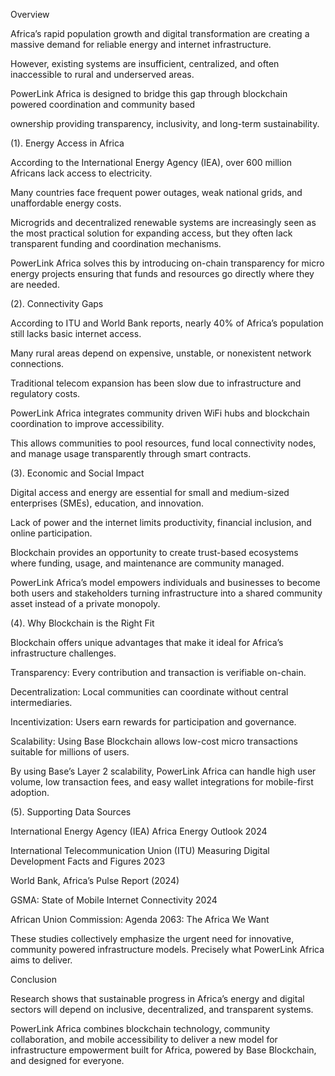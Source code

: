 
Overview

Africa’s rapid population growth and digital transformation are creating a massive demand for reliable energy and internet infrastructure. 

However, existing systems are insufficient, centralized, and often inaccessible to rural and underserved areas.


PowerLink Africa is designed to bridge this gap through blockchain powered coordination and community based 

ownership providing transparency, inclusivity, and long-term sustainability.




(1). Energy Access in Africa

According to the International Energy Agency (IEA), over 600 million Africans lack access to electricity.


Many countries face frequent power outages, weak national grids, and unaffordable energy costs.


Microgrids and decentralized renewable systems are increasingly seen as the most practical solution for expanding access, but they often lack transparent funding and coordination mechanisms.



PowerLink Africa solves this by introducing on-chain transparency for micro energy projects ensuring that funds and resources go directly where they are needed.





(2). Connectivity Gaps

According to ITU and World Bank reports, nearly 40% of Africa’s population still lacks basic internet access.


Many rural areas depend on expensive, unstable, or nonexistent network connections.

Traditional telecom expansion has been slow due to infrastructure and regulatory costs.


PowerLink Africa integrates community driven WiFi hubs and blockchain coordination to improve accessibility.


This allows communities to pool resources, fund local connectivity nodes, and manage usage transparently through smart contracts.





(3). Economic and Social Impact

Digital access and energy are essential for small and medium-sized enterprises (SMEs), education, and innovation.


Lack of power and the internet limits productivity, financial inclusion, and online participation.


Blockchain provides an opportunity to create trust-based ecosystems where funding, usage, and maintenance are community managed.


PowerLink Africa’s model empowers individuals and businesses to become both users and stakeholders turning infrastructure into a shared community asset instead of a private monopoly.





(4). Why Blockchain is the Right Fit

Blockchain offers unique advantages that make it ideal for Africa’s infrastructure challenges.

Transparency: Every contribution and transaction is verifiable on-chain.


Decentralization: Local communities can coordinate without central intermediaries.


Incentivization: Users earn rewards for participation and governance.


Scalability: Using Base Blockchain allows low-cost micro transactions suitable for millions of users.


By using Base’s Layer 2 scalability, PowerLink Africa can handle high user volume, low transaction fees, and easy wallet integrations for mobile-first adoption.




(5). Supporting Data Sources

International Energy Agency (IEA)  Africa Energy Outlook 2024

International Telecommunication Union (ITU) Measuring Digital Development Facts and Figures 2023

World Bank, Africa’s Pulse Report (2024)

GSMA:  State of Mobile Internet Connectivity 2024

African Union Commission: Agenda 2063: The Africa We Want


These studies collectively emphasize the urgent need for innovative, community powered infrastructure models.
Precisely what PowerLink Africa aims to deliver.




Conclusion

Research shows that sustainable progress in Africa’s energy and digital sectors will depend on inclusive, decentralized, and transparent systems.


PowerLink Africa combines blockchain technology, community collaboration, and mobile accessibility to deliver a new model for infrastructure empowerment built for Africa, powered by Base Blockchain, and designed for everyone.









